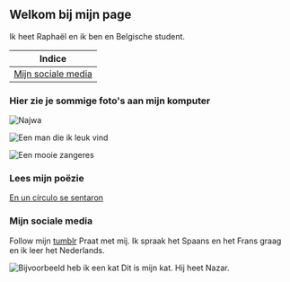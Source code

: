 ## Welkom bij mijn page

Ik heet Raphaël en ik ben en Belgische student.

| Indice |
| ------- |
| [Mijn sociale media](https://virtuosisima.github.io/#Mijn_sociale_media) |

### Hier zie je sommige foto's aan mijn komputer

![Najwa](https://wikiramp.com/wp-content/uploads/2020/02/Najwa-Nimri-scaled.jpg)

![Een man die ik leuk vind](https://static.cinemagia.ro/img/db/actor/53/45/73/manny-jacinto-956946l.jpg)

![Een mooie zangeres](http://i.ytimg.com/vi/Rc-paCxquVg/hqdefault.jpg)

### Lees mijn poëzie

[En un círculo se sentaron](https://virtuosisima.github.io/poezie/en_un_circulo)

### Mijn sociale media

Follow mijn [tumblr](https://omnomllamapanda.tumblr.com)
Praat met mij. Ik spraak het Spaans en het Frans graag en ik leer het Nederlands.

![Bijvoorbeeld heb ik een kat](https://radar.assets.avrotros.nl/user_upload/kat-28022019.jpg)
Dit is mijn kat. Hij heet Nazar.
